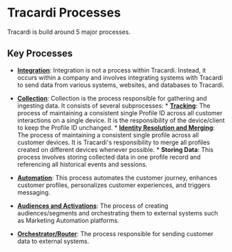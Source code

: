 # Tracardi Processes

Tracardi is build around 5 major processes.

## Key Processes

* **[Integration](integration/index.md)**: Integration is not a process within Tracardi. Instead, it occurs within a company and involves integrating systems
      with Tracardi to send data from various systems, websites, and databases to Tracardi.

* **[Collection](collection.md)**: Collection is the process responsible for gathering and ingesting data. It consists of several subprocesses:
      * **[Tracking](tracking.md)**: The process of maintaining a consistent single Profile ID across all customer interactions on a single device. It is the responsibility of the device/client to keep the Profile ID unchanged.
      * **[Identity Resolution and Merging](identity_resolution.md)**: The process of maintaining a consistent single profile across all customer devices. It is Tracardi's responsibility to merge all profiles created on different devices whenever possible.
      * **Storing Data**: This process involves storing collected data in one profile record and referencing all historical events and sessions.

* **[Automation](automation.md)**: This process automates the customer journey, enhances customer profiles, personalizes customer experiences, and triggers messaging.

* **[Audiences and Activations](audience.md)**: The process of creating audiences/segments and orchestrating them to external systems such as Marketing Automation platforms.

* **[Orchestrator/Router](orchestration.md)**: The process responsible for sending customer data to external systems.
